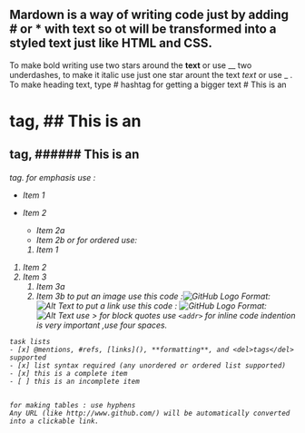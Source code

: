 ## Mardown is a way of writing code just by adding # or * with text so ot will be transformed into a styled text just like HTML and CSS.
To make bold writing use two stars around the **text** or use __ two underdashes, to make it italic use just one star arount the text *text* or use _ .
To make heading text, type # hashtag for getting a bigger text # This is an <h1> tag, ## This is an <h2> tag, ###### This is an <h6> tag.
 for emphasis use : 
* Item 1
* Item 2
  * Item 2a
  * Item 2b
   or for ordered  use:
  
  1. Item 1
1. Item 2
1. Item 3
   1. Item 3a
   1. Item 3b
to put an image use this code :![GitHub Logo](/images/logo.png)
Format: ![Alt Text](url)
to put a link use this code : ![GitHub Logo](/images/logo.png)
Format: ![Alt Text](url)
use > for block quotes
use `<addr>` for inline code
indention is very important ,use four spaces.
``` use this sympol for highlighting.
task lists
- [x] @mentions, #refs, [links](), **formatting**, and <del>tags</del> supported
- [x] list syntax required (any unordered or ordered list supported)
- [x] this is a complete item
- [ ] this is an incomplete item


for making tables : use hyphens
Any URL (like http://www.github.com/) will be automatically converted into a clickable link.

  
